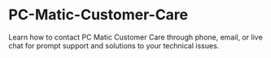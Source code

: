 # PC-Matic-Customer-Care
Learn how to contact PC Matic Customer Care through phone, email, or live chat for prompt support and solutions to your technical issues.
